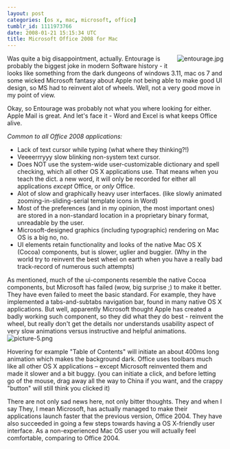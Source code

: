 ```yaml
---
layout: post
categories: [os x, mac, microsoft, office]
tumblr_id: 1111973766  
date: 2008-01-21 15:15:34 UTC
title: Microsoft Office 2008 for Mac
---
```


<a href="/attachments/2008/01/entourage.jpg" title="entourage.jpg"><img src="/attachments/2008/01/entourage.thumbnail.jpg" alt="entourage.jpg" style="margin-left: 10px; margin-bottom: 10px" align="right" /></a>Was quite a big disappointment, actually.
Entourage is probably the biggest joke in modern Software history - it looks like something from the dark dungeons of windows 3.11, mac os 7 and some wicked Microsoft fantasy about Apple not being able to make good UI design, so MS had to reinvent alot of wheels. Well, not a very good move in my point of view.

Okay, so Entourage was probably not what you where looking for either. Apple Mail is great. And let's face it - Word and Excel is what keeps Office alive.

<em>Common to all Office 2008 applications:</em>
<ul>
	<li>Lack of text cursor while typing (what where they thinking?!)</li>
	<li>Veeeerrryyy slow blinking non-system text cursor.</li>
	<li>Does NOT use the system-wide user-customizable dictionary and spell checking, which all other OS X applications use. That means when you teach the dict. a new word, it will only be recorded for either all applications <em>except</em> Office, or <em>only</em> Office.</li>
	<li>Alot of slow and graphically heavy user interfaces. (like slowly animated zooming-in-sliding-serial template icons in Word)</li>
	<li>Most of the preferences (and in my opinion, the most important ones) are stored in a non-standard location in a proprietary binary format, unreadable by the user.</li>
	<li>Microsoft-designed graphics (including typographic) rendering on Mac OS is a big no, no.</li>
	<li>UI elements retain functionality and looks of the native Mac OS X (Cocoa) components, but is slower, uglier and buggier. (Why in the world try to reinvent the best wheel on earth when you have a really bad track-record of numerous such attempts)</li>
</ul>
As mentioned, much of the ui-components resemble the native Cocoa components, but Microsoft has failed (wow, big surprise ;) to make it better. They have even failed to meet the basic standard. For example, they have implemented a tabs-and-subtabs navigation bar, found in many native OS X applications. But well, apparently Microsoft thought Apple has created a badly working such component, so they did what they do best - reinvent the wheel, but really don't get the details nor understands usability aspect of very slow animations versus instructive and helpful animations.

<img src="/attachments/2008/01/picture-5.png" alt="picture-5.png" />

Hovering for example "Table of Contents" will initiate an about 400ms long animation which makes the background dark. Office uses toolbars much like all other OS X applications – except Microsoft reinvented them and made it slower and a bit buggy. (you can initiate a click, and before letting go of the mouse, drag away all the way to China if you want, and the crappy "button" will still think you clicked it)

There are not only sad news here, not only bitter thoughts. They and when I say They, I mean Microsoft, has actually managed to make their applications launch faster that the previous version, Office 2004. They have also succeeded in going a few steps towards having a OS X-friendly user interface. As a non-experienced Mac OS user you will actually feel comfortable, comparing to Office 2004.
